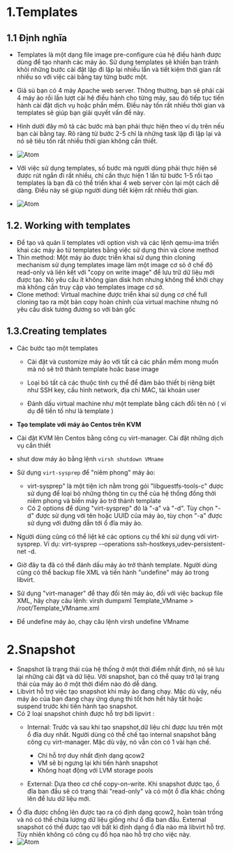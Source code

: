 # 1.Templates # 
## 1.1 Định nghĩa 
- Templates là một dạng file image pre-configure của hệ điều hành được dùng để tạo nhanh các máy ảo. Sử dụng templates sẽ khiến bạn tránh khỏi những bước cài đặt lặp đi lặp lại nhiều lần và tiết kiệm thời gian rất nhiều so với việc cài bằng tay từng bước một. 
- Giả sủ bạn có 4 máy Apache web server. Thông thường, bạn sẽ phải cài 4 máy ảo rồi lần lượt cài hệ điều hành cho từng máy, sau đó tiếp tục tiến hành cài đặt dịch vụ hoặc phần mềm. Điều này tốn rất nhiều thời gian và templates sẽ giúp bạn giải quyết vấn đề này. 
- Hình dưới đây mô tả các bước mà bạn phải thực hiện theo ví dụ trên nếu bạn cài bằng tay. Rõ ràng từ bước 2-5 chỉ là những task lặp đi lặp lại và nó sẽ tiêu tốn rất nhiều thời gian không cần thiết. 
- ![Atom](https://i.imgur.com/y7lA4e5.png) 

- Với việc sử dụng templates, số bước mà người dùng phải thực hiện sẽ được rút ngắn đi rất nhiều, chỉ cần thực hiện 1 lần từ bước 1-5 rồi tạo templates là bạn đã có thể triển khai 4 web server còn lại một cách dễ dàng. Điều này sẽ giúp người dùng tiết kiệm rất nhiều thời gian. 
- ![Atom](https://i.imgur.com/2eAUEnT.png) 

## 1.2. Working with templates ## 
- Để tạo và quản lí templates với option vish và các lệnh qemu-ima triển khai các máy ảo từ templates bằng việc sử dụng thin và clone method 
- Thin method: Một máy ảo được triển khai sử dụng thin cloning mechanism sử dụng templates image làm một image cơ sỏ ở chế độ read-only và liên kết với "copy on write image" để lưu trữ dữ liệu mới được tạo. Nó yêu cầu ít không gian disk hơn nhưng không thể khởi chạy mà không cần truy cập vào templates image cơ sở. 
- Clone method: Virtual machine được triển khai sử dụng cơ chế full cloning tạo ra một bản copy hoàn chỉnh của virtual machine nhưng nó yêu cầu disk tương đương so với bản gốc

## 1.3.Creating templates ## 
- Các bước tạo một templates 
  - Cài đặt và customize máy ảo với tất cả các phần mềm mong muốn mà nó sẽ trở thành template hoăc base image

  - Loại bỏ tất cả các thuộc tính cụ thể để đảm bảo thiết bị riêng biệt như SSH key, cấu hình network, địa chỉ MAC, tài khoản user

  - Đánh dấu virtual machine như một template bằng cách đổi tên nó ( ví dụ để tiền tố như là template )

- **Tạo template với máy ảo Centos trên KVM**
- Cài đặt KVM lên Centos bằng công cụ virt-manager. Cài đặt những dịch vụ cần thiết 
- shut dow máy ảo bằng lệnh `virsh shutdown VMname`
- Sử dụng `virt-sysprep` để "niêm phong" máy ảo: 
  - virt-sysprep" là một tiện ích nằm trong gói "libguestfs-tools-c" được sử dụng để loại bỏ những thông tin cụ thể của hệ thống đồng thời niêm phong và biến máy ảo trở thành template
  - Có 2 options để dùng "virt-sysprep" đó là "-a" và "-d". Tùy chọn "-d" được sử dụng với tên hoặc UUID của máy ảo, tùy chọn "-a" được sử dụng với đường dẫn tới ổ đĩa máy ảo.
- Người dùng cũng có thể liệt kê các options cụ thể khi sử dụng với virt-sysprep. Ví dụ: virt-sysprep --operations ssh-hostkeys,udev-persistent-net -d.

- Giờ đây ta đã có thể đánh dấu máy ảo trở thành template. Người dùng cũng có thể backup file XML và tiến hành "undefine" máy ảo trong libvirt.

- Sử dụng "virt-manager" để thay đổi tên máy ảo, đối với việc backup file XML, hãy chạy câu lệnh: virsh dumpxml Template_VMname > /root/Template_VMname.xml

- Để undefine máy ảo, chạy câu lệnh virsh undefine VMname

# 2.Snapshot 
- Snapshot là trạng thái của hệ thống ở một thời điểm nhất định, nó sẽ lưu lại những cài đặt và dữ liệu. Với snapshot, bạn có thể quay trở lại trạng thái của máy ảo ở một thời điểm nào đó dễ dàng. 
- Libvirt hỗ trợ việc tạo snapshot khi máy ảo đang chạy. Mặc dù vậy, nếu máy ảo của bạn đang chạy ứng dụng thì tốt hơn hết hãy tắt hoặc suspend trước khi tiến hành tạo snapshot. 
- Có 2 loại snapshot chính được hỗ trợ bởi lipvirt : 
  - Internal: Trước và sau khi tạo snapshot,dữ liệu chỉ được lưu trên một ổ đĩa duy nhất. Người dùng có thể chế tạo internal snapshot bằng công cụ virt-manager. Mặc dù vậy, nó vẫn còn có 1 vài hạn chế. 
     - Chỉ hỗ trợ duy nhất định dạng qcow2
	 - VM sẽ bị ngưng lại khi tiến hành snapshot 
	 - Không hoạt động với LVM storage pools 
	 
  - External: Dựa theo cơ chế copy-on-write. Khi snapshot được tạo, ổ đĩa ban đầu sẽ có trạng thái "read-only" và có một ổ đĩa khác chồng lên để lưu dữ liệu mới. 
- Ổ đĩa được chồng lên được tạo ra có định dạng qcow2, hoàn toàn trống và nó có thể chứa lượng dữ liệu giống như ổ đĩa ban đầu. External snapshot có thể được tạo với bất kì định dạng ổ đĩa nào mà libvirt hỗ trợ. Tùy nhiên không có công cụ đồ họa nào hỗ trợ cho việc này. 
- ![Atom](https://i.imgur.com/Ba3xB9l.png) 



  
